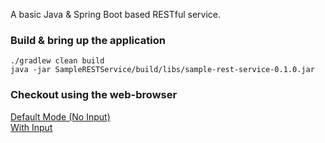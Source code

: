 A basic Java & Spring Boot based RESTful service.

### Build & bring up the application
`./gradlew clean build`
<br>
`java -jar SampleRESTService/build/libs/sample-rest-service-0.1.0.jar`

### Checkout using the web-browser
[Default Mode (No Input)](http://localhost:8080/hello)
<br>
[With Input](http://localhost:8080/hello?name=Nikunj)
